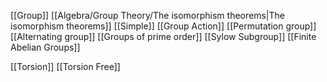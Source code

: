 [[Group]]
[[Algebra/Group Theory/The isomorphism theorems|The isomorphism theorems]]
[[Simple]]
[[Group Action]]
[[Permutation group]]
[[Alternating group]]
[[Groups of prime order]]
[[Sylow Subgroup]]
[[Finite Abelian Groups]]

[[Torsion]]
[[Torsion Free]]